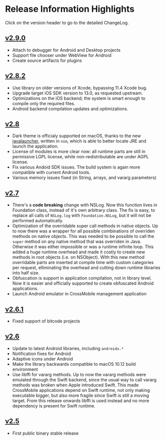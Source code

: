 # Release Information Highlights

Click on the version header to go to the detailed ChangeLog.

## [v2.9.0]

- Attach to debugger for Android and Desktop projects
- Support file chooser under WebView for Android
- Create source artifacts for plugins

## [v2.8.2]

- Use library on older versions of Xcode, bypassing 11.4 Xcode bug.
- Upgrade target iOS SDK version to 13.0, as requested upstream.
- Optimizations on the iOS backend; the system is smart enough to compile only the required files.
- Android backend compilation updates and optimizations.

## [v2.8]

- Dark theme is officialy supported on macOS, thanks to the new [javalauncher], written in `nim`, which is able to better locate JRE and launch the application.
- License of modules is more clear now: all runtime parts are still in permissive LGPL license, while non-redistributable are under AGPL license.
- Fix various Andoid SDK issues. The build system is again more compatible with current Android tools.
- Various memory issues fixed (in String, arrays, and vararg parameters)

## [v2.7]

-  There's a **code breaking** change with NSLog. Now this function lives in Foundation class, instead of it's own arbitrary class. The fix is easy, to replace all calls of `NSLog.log` with `Foundation.NSLog`, but it will not be performed automatically.
- Optimization of the overridable super call methods in native objects. Up to now there was a wrapper for all possible combinations of overriden methods on native objects. This was needed to be possible to call the `super` method on any native method that was overriden in Java. Otherwise it was either impossible or was a runtime infinite loop. This added a huge runtime overhead and made it costly to create new methods in root objects (i.e. on NSObject). With this new method overridable parts are inserted at compile time with custom categories per request, elliminating the overhead and cutting down runtime libraries into half size.
- Obfuscation is support in application compilation, not in library level. Now it is easier and officially supported to create obfuscated Android applications.
- Launch Android emulator in CrossMobile management application 

## [v2.6.1]
- Fixed support of bitcode projects

## [v2.6]
- Update to latest Android libraries, including `androidx.*`
- Notification fixes for Android
- Adaptive icons under Android
- Make the library backwards compatible to macOS 10.12 build environment
- Use libffi for vararg methods. Up to now the vararg methods were emulated through the Swift backend, since the usual way to call vararg methods was broken when Apple introduced Swift. This made CrossMobile applications depend on Swift runtime, not only making executable bigger, but also more fragile since Swift is still a moving target. From this release onwards libffi is used instead and no more dependency is present for Swift runtime. 

## [v2.5]
- First public binary stable release

[v2.9.0]: https://github.com/crossmob/CrossMobile/blob/master/CHANGELOG.md#v290
[v2.8.2]: https://github.com/crossmob/CrossMobile/blob/master/CHANGELOG.md#v282
[v2.8]: https://github.com/crossmob/CrossMobile/blob/master/CHANGELOG.md#v28
[v2.7]: https://github.com/crossmob/CrossMobile/blob/master/CHANGELOG.md#v27
[v2.6.1]: https://github.com/crossmob/CrossMobile/blob/master/CHANGELOG.md#v261
[v2.6]: https://github.com/crossmob/CrossMobile/blob/master/CHANGELOG.md#v26
[v2.5]: https://github.com/crossmob/CrossMobile/blob/master/CHANGELOG.md#v25
[javalauncher]: https://github.com/teras/javalauncher
